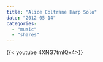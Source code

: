```yaml
---
title: "Alice Coltrane Harp Solo"
date: "2012-05-14"
categories:
  - "music"
  - "shares"
---
```


<div style="width: 70vw;">{{< youtube 4XNG7tmIQx4>}}</div>
